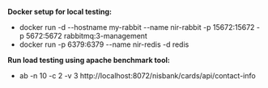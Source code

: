 **Docker setup for local testing:**
- docker run -d --hostname my-rabbit --name nir-rabbit -p 15672:15672 -p 5672:5672 rabbitmq:3-management
- docker run -p 6379:6379 --name nir-redis -d redis

**Run load testing using apache benchmark tool:**
- ab -n 10 -c 2 -v 3 http://localhost:8072/nisbank/cards/api/contact-info